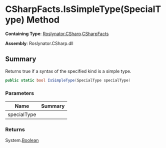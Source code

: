 # CSharpFacts\.IsSimpleType\(SpecialType\) Method

**Containing Type**: [Roslynator.CSharp](../../README.md)\.[CSharpFacts](../README.md)

**Assembly**: Roslynator\.CSharp\.dll

## Summary

Returns true if a syntax of the specified kind is a simple type\.

```csharp
public static bool IsSimpleType(SpecialType specialType)
```

### Parameters

| Name | Summary |
| ---- | ------- |
| specialType | |

### Returns

System\.[Boolean](https://docs.microsoft.com/en-us/dotnet/api/system.boolean)

